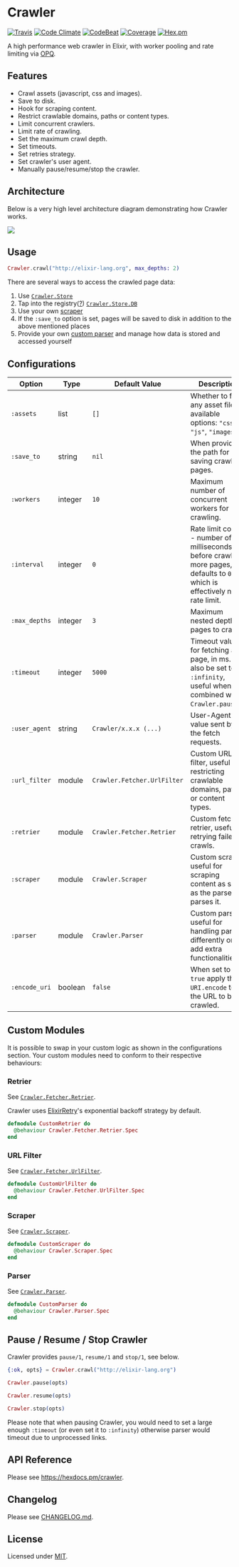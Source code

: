 # Crawler

[![Travis](https://img.shields.io/travis/fredwu/crawler.svg)](https://travis-ci.org/fredwu/crawler)
[![Code Climate](https://img.shields.io/codeclimate/github/fredwu/crawler.svg)](https://codeclimate.com/github/fredwu/crawler)
[![CodeBeat](https://codebeat.co/badges/76916047-5b66-466d-91d3-7131a269899a)](https://codebeat.co/projects/github-com-fredwu-crawler-master)
[![Coverage](https://img.shields.io/coveralls/fredwu/crawler.svg)](https://coveralls.io/github/fredwu/crawler?branch=master)
[![Hex.pm](https://img.shields.io/hexpm/v/crawler.svg)](https://hex.pm/packages/crawler)

A high performance web crawler in Elixir, with worker pooling and rate limiting via [OPQ](https://github.com/fredwu/opq).

## Features

- Crawl assets (javascript, css and images).
- Save to disk.
- Hook for scraping content.
- Restrict crawlable domains, paths or content types.
- Limit concurrent crawlers.
- Limit rate of crawling.
- Set the maximum crawl depth.
- Set timeouts.
- Set retries strategy.
- Set crawler's user agent.
- Manually pause/resume/stop the crawler.

## Architecture

Below is a very high level architecture diagram demonstrating how Crawler works.

![](https://rawgit.com/fredwu/crawler/master/architecture.svg)

## Usage

```elixir
Crawler.crawl("http://elixir-lang.org", max_depths: 2)
```

There are several ways to access the crawled page data:

1. Use [`Crawler.Store`](https://hexdocs.pm/crawler/Crawler.Store.html)
2. Tap into the registry([?](https://hexdocs.pm/elixir/Registry.html)) [`Crawler.Store.DB`](lib/crawler/store.ex)
3. Use your own [scraper](#custom-modules)
4. If the `:save_to` option is set, pages will be saved to disk in addition to the above mentioned places
5. Provide your own [custom parser](#custom-modules) and manage how data is stored and accessed yourself

## Configurations

| Option          | Type    | Default Value               | Description |
|-----------------|---------|-----------------------------|-------------|
| `:assets`       | list    | `[]`                        | Whether to fetch any asset files, available options: `"css"`, `"js"`, `"images"`.
| `:save_to`      | string  | `nil`                       | When provided, the path for saving crawled pages.
| `:workers`      | integer | `10`                        | Maximum number of concurrent workers for crawling.
| `:interval`     | integer | `0`                         | Rate limit control - number of milliseconds before crawling more pages, defaults to `0` which is effectively no rate limit.
| `:max_depths`   | integer | `3`                         | Maximum nested depth of pages to crawl.
| `:timeout`      | integer | `5000`                      | Timeout value for fetching a page, in ms. Can also be set to `:infinity`, useful when combined with `Crawler.pause/1`.
| `:user_agent`   | string  | `Crawler/x.x.x (...)`       | User-Agent value sent by the fetch requests.
| `:url_filter`   | module  | `Crawler.Fetcher.UrlFilter` | Custom URL filter, useful for restricting crawlable domains, paths or content types.
| `:retrier`      | module  | `Crawler.Fetcher.Retrier`   | Custom fetch retrier, useful for retrying failed crawls.
| `:scraper`      | module  | `Crawler.Scraper`           | Custom scraper, useful for scraping content as soon as the parser parses it.
| `:parser`       | module  | `Crawler.Parser`            | Custom parser, useful for handling parsing differently or to add extra functionalities.
| `:encode_uri`   | boolean | `false`                     | When set to `true` apply the `URI.encode` to the URL to be crawled.

## Custom Modules

It is possible to swap in your custom logic as shown in the configurations section. Your custom modules need to conform to their respective behaviours:

### Retrier

See [`Crawler.Fetcher.Retrier`](lib/crawler/fetcher/retrier.ex).

Crawler uses [ElixirRetry](https://github.com/safwank/ElixirRetry)'s exponential backoff strategy by default.

```elixir
defmodule CustomRetrier do
  @behaviour Crawler.Fetcher.Retrier.Spec
end
```

### URL Filter

See [`Crawler.Fetcher.UrlFilter`](lib/crawler/fetcher/url_filter.ex).

```elixir
defmodule CustomUrlFilter do
  @behaviour Crawler.Fetcher.UrlFilter.Spec
end
```

### Scraper

See [`Crawler.Scraper`](lib/crawler/scraper.ex).

```elixir
defmodule CustomScraper do
  @behaviour Crawler.Scraper.Spec
end
```

### Parser

See [`Crawler.Parser`](lib/crawler/parser.ex).

```elixir
defmodule CustomParser do
  @behaviour Crawler.Parser.Spec
end
```

## Pause / Resume / Stop Crawler

Crawler provides `pause/1`, `resume/1` and `stop/1`, see below.

```elixir
{:ok, opts} = Crawler.crawl("http://elixir-lang.org")

Crawler.pause(opts)

Crawler.resume(opts)

Crawler.stop(opts)
```

Please note that when pausing Crawler, you would need to set a large enough `:timeout` (or even set it to `:infinity`) otherwise parser would timeout due to unprocessed links.

## API Reference

Please see https://hexdocs.pm/crawler.

## Changelog

Please see [CHANGELOG.md](CHANGELOG.md).

## License

Licensed under [MIT](http://fredwu.mit-license.org/).
